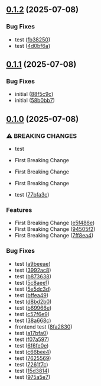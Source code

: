 ## [0.1.2](https://github.com/Reetwiz/fellowblogcicd/compare/v0.1.1...v0.1.2) (2025-07-08)


### Bug Fixes

* test ([fb38250](https://github.com/Reetwiz/fellowblogcicd/commit/fb38250c580a55d448ebbc61ca513a321f87a074))
* test ([4d0bf6a](https://github.com/Reetwiz/fellowblogcicd/commit/4d0bf6a8aaf8864aa010eef8a6a6a062cd236482))

## [0.1.1](https://github.com/Reetwiz/fellowblogcicd/compare/v0.1.0...v0.1.1) (2025-07-08)


### Bug Fixes

* initial ([88f5c9c](https://github.com/Reetwiz/fellowblogcicd/commit/88f5c9cbcc7f04a018e07242a7b389f293631b0e))
* initial ([58b0bb7](https://github.com/Reetwiz/fellowblogcicd/commit/58b0bb7c0b0936f463cd03ecd27b359e1b24d065))

## [0.1.0](https://github.com/Reetwiz/fellowblogcicd/compare/8fa2830928ae5cfec6b0529c4ed08f4cd6e10a9c...v0.1.0) (2025-07-08)


### ⚠ BREAKING CHANGES

*  test
* First Breaking Change
* First Breaking Change
* First Breaking Change

*  test ([77bfa3c](https://github.com/Reetwiz/fellowblogcicd/commit/77bfa3ca16ce346a9fa1f9439d7715348f9262f7))


### Features

* First Breaking Change ([e5f486e](https://github.com/Reetwiz/fellowblogcicd/commit/e5f486e38146ec00d8bfc406a8ffcb587100bea1))
* First Breaking Change ([94505f2](https://github.com/Reetwiz/fellowblogcicd/commit/94505f2d193a972880df0796c38d7769839fc86e))
* First Breaking Change ([7ff8ea4](https://github.com/Reetwiz/fellowblogcicd/commit/7ff8ea456e110e2e895a3c8fa2a0d1bd573dbc50))


### Bug Fixes

*  test ([a9beeae](https://github.com/Reetwiz/fellowblogcicd/commit/a9beeaea7747b0feecf79fb29c09d01b8abde3f3))
*  test ([3992ac8](https://github.com/Reetwiz/fellowblogcicd/commit/3992ac810e6e07d5df488e34dcb2db5839031558))
*  test ([b873638](https://github.com/Reetwiz/fellowblogcicd/commit/b873638b81ca8eedd4a0318e7fb83d800f437b15))
*  test ([5c8aee1](https://github.com/Reetwiz/fellowblogcicd/commit/5c8aee1cc5dd489228ae143343e66d9302490128))
*  test ([5e5dc3d](https://github.com/Reetwiz/fellowblogcicd/commit/5e5dc3d0a48112642ac6f59f53ad71437e184f65))
*  test ([bffea49](https://github.com/Reetwiz/fellowblogcicd/commit/bffea49744bc7ae26f7dcf37371f0a9040bfd3d8))
*  test ([d8bd2b0](https://github.com/Reetwiz/fellowblogcicd/commit/d8bd2b05fe438750615ffe9087ba7559f436493f))
*  test ([b69966e](https://github.com/Reetwiz/fellowblogcicd/commit/b69966e5f3f518cf9c63cea0efff9572b8203d34))
*  test ([c57f6e9](https://github.com/Reetwiz/fellowblogcicd/commit/c57f6e90b56774751f46880bde848ae9c1e17c9b))
*  test ([38a668c](https://github.com/Reetwiz/fellowblogcicd/commit/38a668cf56c4d462e99fcc577d83e079c335b900))
* frontend test ([8fa2830](https://github.com/Reetwiz/fellowblogcicd/commit/8fa2830928ae5cfec6b0529c4ed08f4cd6e10a9c))
* test ([a17bfa0](https://github.com/Reetwiz/fellowblogcicd/commit/a17bfa08314555c6ccf45f30ee3d8835951cf015))
* test ([f07a597](https://github.com/Reetwiz/fellowblogcicd/commit/f07a5974ec6e87b1e36cafddd72b3ab35a2559ce))
* test ([6f6fe0e](https://github.com/Reetwiz/fellowblogcicd/commit/6f6fe0ee633da55398c38f6386b96582a13220e1))
* test ([c66bee4](https://github.com/Reetwiz/fellowblogcicd/commit/c66bee42c3d50ccdb5ac1e000f9c67462cf8839f))
* test ([7625569](https://github.com/Reetwiz/fellowblogcicd/commit/7625569540c72f3a4d41bc22f3f534e1b0ed4096))
* test ([7261f7c](https://github.com/Reetwiz/fellowblogcicd/commit/7261f7c4d9663d528a0cc1bd0d2c3eee2b87cd09))
* test ([15d3814](https://github.com/Reetwiz/fellowblogcicd/commit/15d3814ad1651d99125b99f2a65033e2e5b74fc5))
* test ([975a5e7](https://github.com/Reetwiz/fellowblogcicd/commit/975a5e73b4aad8785ee0793fadfc56a1a79282c1))

